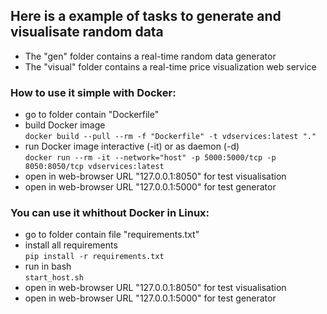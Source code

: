 ## Here is a example of tasks to generate and visualisate random data  
- The "gen" folder contains a real-time random data generator  
- The "visual" folder contains a real-time price visualization web service  

### How to use it simple with Docker:  
- go to folder contain "Dockerfile"  
- build Docker image  
`docker build --pull --rm -f "Dockerfile" -t vdservices:latest "."`  
- run Docker image interactive (-it) or as daemon (-d)  
`docker run --rm -it --network="host" -p 5000:5000/tcp -p 8050:8050/tcp vdservices:latest`  
- open in web-browser URL "127.0.0.1:8050" for test visualisation  
- open in web-browser URL "127.0.0.1:5000" for test generator  

### You can use it whithout Docker in Linux:  
- go to folder contain file "requirements.txt"   
- install all requirements  
`pip install -r requirements.txt`  
- run in bash  
`start_host.sh`  
- open in web-browser URL "127.0.0.1:8050" for test visualisation  
- open in web-browser URL "127.0.0.1:5000" for test generator  
